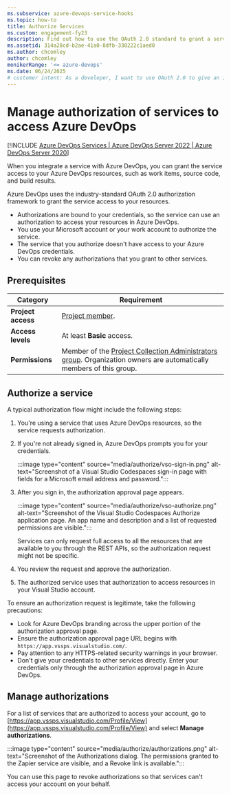```yaml
---
ms.subservice: azure-devops-service-hooks
ms.topic: how-to
title: Authorize Services 
ms.custom: engagement-fy23
description: Find out how to use the OAuth 2.0 standard to grant a service access your Azure DevOps resources when you integrate that service with Azure DevOps.
ms.assetid: 314a28cd-b2ae-41a0-8dfb-330222c1aed0
ms.author: chcomley
author: chcomley
monikerRange: '<= azure-devops'
ms.date: 06/24/2025
# customer intent: As a developer, I want to use OAuth 2.0 to give an integrated service access to my Azure DevOps resources so that I don't have to give the service my Azure credentials.
---
```


#  Manage authorization of services to access Azure DevOps 

[!INCLUDE [Azure DevOps Services | Azure DevOps Server 2022 | Azure DevOps Server 2020](../includes/version-gt-eq-2020.md)]

When you integrate a service with Azure DevOps, you can grant the service access to your Azure DevOps resources, such as work items, source code, and build results.

Azure DevOps uses the industry-standard OAuth 2.0 authorization framework to grant the service access to your resources.

- Authorizations are bound to your credentials, so the service can use an authorization to access your resources in Azure DevOps.
- You use your Microsoft account or your work account to authorize the service.
- The service that you authorize doesn't have access to your Azure DevOps credentials.
- You can revoke any authorizations that you grant to other services.

## Prerequisites

| Category | Requirement |
|--------------|-------------|
| **Project access** | [Project member](../organizations/security/add-users-team-project.md). |
| **Access levels** | At least **Basic** access. |
|**Permissions**| Member of the [Project Collection Administrators group](../organizations/security/look-up-project-collection-administrators.md). Organization owners are automatically members of this group.|

## Authorize a service

A typical authorization flow might include the following steps:

1. You're using a service that uses Azure DevOps resources, so the service requests authorization.

1. If you're not already signed in, Azure DevOps prompts you for your credentials.

   :::image type="content" source="media/authorize/vso-sign-in.png" alt-text="Screenshot of a Visual Studio Codespaces sign-in page with fields for a Microsoft email address and password.":::

1. After you sign in, the authorization approval page appears.

   :::image type="content" source="media/authorize/vso-authorize.png" alt-text="Screenshot of the Visual Studio Codespaces Authorize application page. An app name and description and a list of requested permissions are visible.":::

   Services can only request full access to all the resources that are available to you through the REST APIs, so the authorization request might not be specific.

1. You review the request and approve the authorization.

1. The authorized service uses that authorization to access resources in your Visual Studio account.

To ensure an authorization request is legitimate, take the following precautions:

- Look for Azure DevOps branding across the upper portion of the authorization approval page.
- Ensure the authorization approval page URL begins with `https://app.vssps.visualstudio.com/`.
- Pay attention to any HTTPS-related security warnings in your browser.
- Don't give your credentials to other services directly. Enter your credentials only through the authorization approval page in Azure DevOps.

## Manage authorizations

For a list of services that are authorized to access your account, go to [https://app.vssps.visualstudio.com/Profile/View](https://app.vssps.visualstudio.com/Profile/View)
and select **Manage authorizations**.

:::image type="content" source="media/authorize/authorizations.png" alt-text="Screenshot of the Authorizations dialog. The permissions granted to the Zapier service are visible, and a Revoke link is available.":::

You can use this page to revoke authorizations so that services can't access your account on your behalf.
